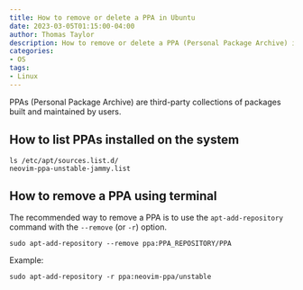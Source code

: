 ```yaml
---
title: How to remove or delete a PPA in Ubuntu
date: 2023-03-05T01:15:00-04:00
author: Thomas Taylor
description: How to remove or delete a PPA (Personal Package Archive) in Debian-based distributions.
categories:
- OS
tags:
- Linux
---
```


PPAs (Personal Package Archive) are third-party collections of packages built and maintained by users.

## How to list PPAs installed on the system

```shell
ls /etc/apt/sources.list.d/
neovim-ppa-unstable-jammy.list
```

## How to remove a PPA using terminal

The recommended way to remove a PPA is to use the `apt-add-repository` command with the `--remove` (or `-r`) option.

```shell
sudo apt-add-repository --remove ppa:PPA_REPOSITORY/PPA
```

Example:

```shell
sudo apt-add-repository -r ppa:neovim-ppa/unstable
```
